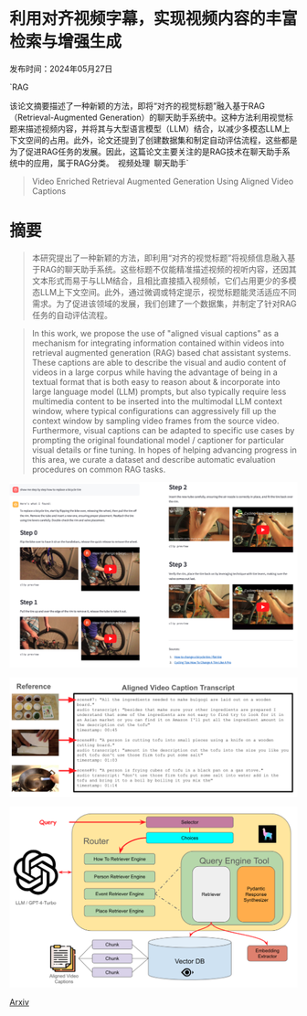 # 利用对齐视频字幕，实现视频内容的丰富检索与增强生成

发布时间：2024年05月27日

`RAG

该论文摘要描述了一种新颖的方法，即将“对齐的视觉标题”融入基于RAG（Retrieval-Augmented Generation）的聊天助手系统中。这种方法利用视觉标题来描述视频内容，并将其与大型语言模型（LLM）结合，以减少多模态LLM上下文空间的占用。此外，论文还提到了创建数据集和制定自动评估流程，这些都是为了促进RAG任务的发展。因此，这篇论文主要关注的是RAG技术在聊天助手系统中的应用，属于RAG分类。` `视频处理` `聊天助手`

> Video Enriched Retrieval Augmented Generation Using Aligned Video Captions

# 摘要

> 本研究提出了一种新颖的方法，即利用“对齐的视觉标题”将视频信息融入基于RAG的聊天助手系统。这些标题不仅能精准描述视频的视听内容，还因其文本形式而易于与LLM结合，且相比直接插入视频帧，它们占用更少的多模态LLM上下文空间。此外，通过微调或特定提示，视觉标题能灵活适应不同需求。为了促进该领域的发展，我们创建了一个数据集，并制定了针对RAG任务的自动评估流程。

> In this work, we propose the use of "aligned visual captions" as a mechanism for integrating information contained within videos into retrieval augmented generation (RAG) based chat assistant systems. These captions are able to describe the visual and audio content of videos in a large corpus while having the advantage of being in a textual format that is both easy to reason about & incorporate into large language model (LLM) prompts, but also typically require less multimedia content to be inserted into the multimodal LLM context window, where typical configurations can aggressively fill up the context window by sampling video frames from the source video. Furthermore, visual captions can be adapted to specific use cases by prompting the original foundational model / captioner for particular visual details or fine tuning. In hopes of helping advancing progress in this area, we curate a dataset and describe automatic evaluation procedures on common RAG tasks.

![利用对齐视频字幕，实现视频内容的丰富检索与增强生成](../../../paper_images/2405.17706/teaser.png)

![利用对齐视频字幕，实现视频内容的丰富检索与增强生成](../../../paper_images/2405.17706/transcript.png)

![利用对齐视频字幕，实现视频内容的丰富检索与增强生成](../../../paper_images/2405.17706/system.png)

[Arxiv](https://arxiv.org/abs/2405.17706)